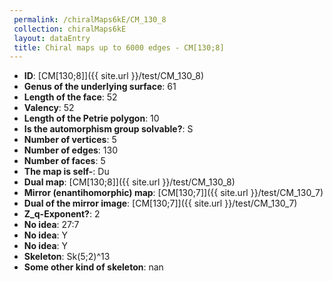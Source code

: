 ```yaml
--- 
 permalink: /chiralMaps6kE/CM_130_8 
 collection: chiralMaps6kE
 layout: dataEntry
 title: Chiral maps up to 6000 edges - CM[130;8]
---
```


- **ID**: [CM[130;8]]({{ site.url }}/test/CM_130_8)
- **Genus of the underlying surface**: 61
- **Length of the face**: 52
- **Valency**: 52
- **Length of the Petrie polygon**: 10
- **Is the automorphism group solvable?**: S
- **Number of vertices**: 5
- **Number of edges**: 130
- **Number of faces**: 5
- **The map is self-**: Du
- **Dual map**: [CM[130;8]]({{ site.url }}/test/CM_130_8)
- **Mirror (enantihomorphic) map**: [CM[130;7]]({{ site.url }}/test/CM_130_7)
- **Dual of the mirror image**: [CM[130;7]]({{ site.url }}/test/CM_130_7)
- **Z_q-Exponent?**: 2
- **No idea**:  27:7
- **No idea**: Y
- **No idea**: Y
- **Skeleton**: Sk(5;2)^13
- **Some other kind of skeleton**: nan
